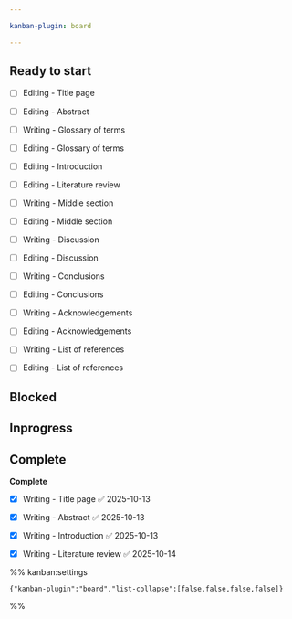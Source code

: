 ```yaml
---

kanban-plugin: board

---
```


## Ready to start

- [ ] Editing - Title page
- [ ] Editing - Abstract
- [ ] Writing - Glossary of terms
- [ ] Editing - Glossary of terms
- [ ] Editing - Introduction
- [ ] Editing - Literature review
- [ ] Writing - Middle section
- [ ] Editing - Middle section
- [ ] Writing - Discussion
- [ ] Editing - Discussion
- [ ] Writing - Conclusions
- [ ] Editing - Conclusions
- [ ] Writing - Acknowledgements
- [ ] Editing - Acknowledgements
- [ ] Writing - List of references
- [ ] Editing - List of references


## Blocked



## Inprogress



## Complete

**Complete**
- [x] Writing - Title page ✅ 2025-10-13
- [x] Writing - Abstract ✅ 2025-10-13
- [x] Writing - Introduction ✅ 2025-10-13
- [x] Writing - Literature review ✅ 2025-10-14




%% kanban:settings
```
{"kanban-plugin":"board","list-collapse":[false,false,false,false]}
```
%%